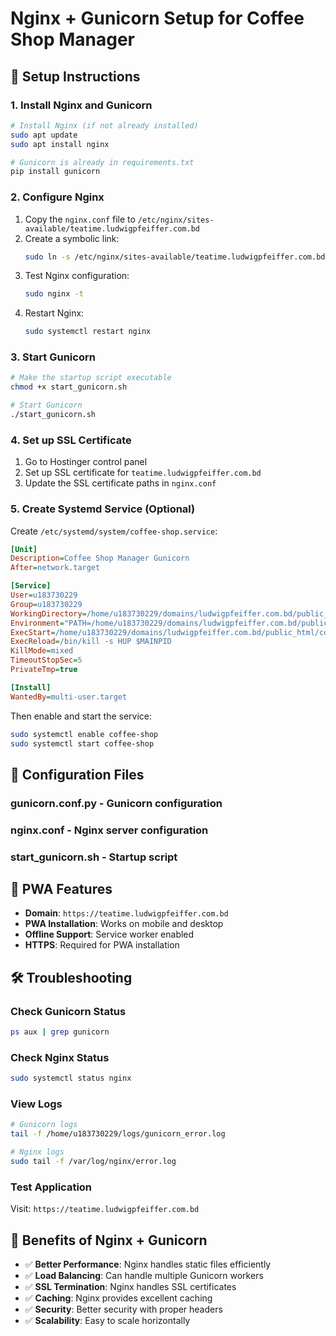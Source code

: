 # Nginx + Gunicorn Setup for Coffee Shop Manager

## 🚀 **Setup Instructions**

### **1. Install Nginx and Gunicorn**
```bash
# Install Nginx (if not already installed)
sudo apt update
sudo apt install nginx

# Gunicorn is already in requirements.txt
pip install gunicorn
```

### **2. Configure Nginx**
1. Copy the `nginx.conf` file to `/etc/nginx/sites-available/teatime.ludwigpfeiffer.com.bd`
2. Create a symbolic link:
   ```bash
   sudo ln -s /etc/nginx/sites-available/teatime.ludwigpfeiffer.com.bd /etc/nginx/sites-enabled/
   ```
3. Test Nginx configuration:
   ```bash
   sudo nginx -t
   ```
4. Restart Nginx:
   ```bash
   sudo systemctl restart nginx
   ```

### **3. Start Gunicorn**
```bash
# Make the startup script executable
chmod +x start_gunicorn.sh

# Start Gunicorn
./start_gunicorn.sh
```

### **4. Set up SSL Certificate**
1. Go to Hostinger control panel
2. Set up SSL certificate for `teatime.ludwigpfeiffer.com.bd`
3. Update the SSL certificate paths in `nginx.conf`

### **5. Create Systemd Service (Optional)**
Create `/etc/systemd/system/coffee-shop.service`:
```ini
[Unit]
Description=Coffee Shop Manager Gunicorn
After=network.target

[Service]
User=u183730229
Group=u183730229
WorkingDirectory=/home/u183730229/domains/ludwigpfeiffer.com.bd/public_html/coffee_shop
Environment="PATH=/home/u183730229/domains/ludwigpfeiffer.com.bd/public_html/coffee_shop/env/bin"
ExecStart=/home/u183730229/domains/ludwigpfeiffer.com.bd/public_html/coffee_shop/env/bin/gunicorn --config gunicorn.conf.py conf.wsgi:application
ExecReload=/bin/kill -s HUP $MAINPID
KillMode=mixed
TimeoutStopSec=5
PrivateTmp=true

[Install]
WantedBy=multi-user.target
```

Then enable and start the service:
```bash
sudo systemctl enable coffee-shop
sudo systemctl start coffee-shop
```

## 🔧 **Configuration Files**

### **gunicorn.conf.py** - Gunicorn configuration
### **nginx.conf** - Nginx server configuration
### **start_gunicorn.sh** - Startup script

## 📱 **PWA Features**
- **Domain**: `https://teatime.ludwigpfeiffer.com.bd`
- **PWA Installation**: Works on mobile and desktop
- **Offline Support**: Service worker enabled
- **HTTPS**: Required for PWA installation

## 🛠️ **Troubleshooting**

### **Check Gunicorn Status**
```bash
ps aux | grep gunicorn
```

### **Check Nginx Status**
```bash
sudo systemctl status nginx
```

### **View Logs**
```bash
# Gunicorn logs
tail -f /home/u183730229/logs/gunicorn_error.log

# Nginx logs
sudo tail -f /var/log/nginx/error.log
```

### **Test Application**
Visit: `https://teatime.ludwigpfeiffer.com.bd`

## 🎉 **Benefits of Nginx + Gunicorn**
- ✅ **Better Performance**: Nginx handles static files efficiently
- ✅ **Load Balancing**: Can handle multiple Gunicorn workers
- ✅ **SSL Termination**: Nginx handles SSL certificates
- ✅ **Caching**: Nginx provides excellent caching
- ✅ **Security**: Better security with proper headers
- ✅ **Scalability**: Easy to scale horizontally